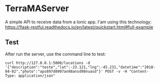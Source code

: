 # TerraMAServer
A simple API to receive data from a Ionic app.
I'am using this technology: https://flask-restful.readthedocs.io/en/latest/quickstart.html#full-example

## Test

After run the server, use the command line to test:
```
curl http://127.0.0.1:5000/locations -d '{"description":"teste","lat":-23.121,"lng":-45.231,"datetime":"2018-04-02","photo":"aps897d8907an98ansd98nuasd"}' POST -v -H "Content-Type: application/json"
```

